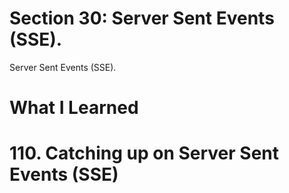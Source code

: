 # Section 30: Server Sent Events (SSE).

Server Sent Events (SSE).

# What I Learned

# 110. Catching up on Server Sent Events (SSE)


